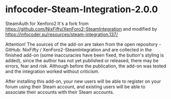 # infocoder-Steam-Integration-2.0.0
SteamAuth for Xenforo2
It's a fork from https://github.com/NixFifty/XenForo2-SteamIntegration and modified by https://infocoder.su/resources/steam-integration.137/


Attention!
The sources of the add-on are taken from the open repository - GitHub: NixFifty / XenForo2-SteamIntegration and are collected in the finished add-on (some inaccuracies have been fixed, the button's styling is added), since the author has not yet published or released, there may be errors, fear and risk.
Although before the publication, the add-on was tested and the integration worked without criticism.

After installing this add-on, your new users will be able to register on your forum using their Steam account, and existing users will be able to associate their accounts with their Steam accounts.
